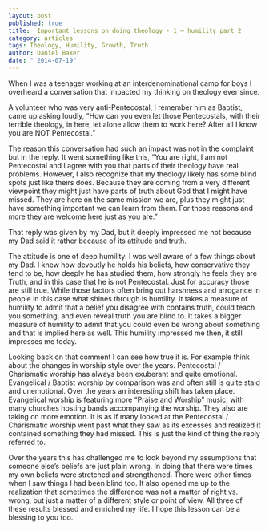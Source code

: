 ```yaml
---
layout: post
published: true
title:  Important lessons on doing theology - 1 – humility part 2
category: articles
tags: Theology, Humility, Growth, Truth
author: Daniel Baker
date: " 2014-07-19"
---
```



When I was a teenager working at an interdenominational camp for boys I overheard a conversation that impacted my thinking on theology ever since. 

A volunteer who was very anti-Pentecostal, I remember him as Baptist, came up asking loudly, “How can you even let those Pentecostals, with their terrible theology, in here, let alone allow them to work here? After all I know you are NOT Pentecostal.”

The reason this conversation had such an impact was not in the complaint but in the reply. It went something like this, “You are right, I am not Pentecostal and I agree with you that parts of their theology have real problems. However, I also recognize that my theology likely has some blind spots just like theirs does. Because they are coming from a very different viewpoint they might just have parts of truth about God that I might have missed. They are here on the same mission we are, plus they might just have something important we can learn from them. For those reasons and more they are welcome here just as you are.”

That reply was given by my Dad, but it deeply impressed me not because my Dad said it rather because of its attitude and truth.

The attitude is one of deep humility. I was well aware of a few things about my Dad. I knew how devoutly he holds his beliefs, how conservative they tend to be, how deeply he has studied them, how strongly he feels they are Truth, and in this case that he is not Pentecostal. Just for accuracy those are still true. While those factors often bring out harshness and arrogance in people in this case what shines through is humility. It takes a measure of humility to admit that a belief you disagree with contains truth, could teach you something, and even reveal truth you are blind to. It takes a bigger measure of humility to admit that you could even be wrong about something and that is implied here as well. This humility impressed me then, it still impresses me today.

Looking back on that comment I can see how true it is. For example think about the changes in worship style over the years. Pentecostal / Charismatic worship has always been exuberant and quite emotional. Evangelical / Baptist worship by comparison was and often still is quite staid and unemotional. Over the years an interesting shift has taken place. Evangelical worship is featuring more “Praise and Worship” music, with many churches hosting bands accompanying the worship. They also are taking on more emotion. It is as if many looked at the Pentecostal / Charismatic worship went past what they saw as its excesses and realized it contained something they had missed. This is just the kind of thing the reply referred to. 

Over the years this has challenged me to look beyond my assumptions that someone else’s beliefs are just plain wrong. In doing that there were times my own beliefs were stretched and strengthened. There were other times when I saw things I had been blind too. It also opened me up to the realization that sometimes the difference was not a matter of right vs. wrong, but just a matter of a different style or point of view. All three of these results blessed and enriched my life. I hope this lesson can be a blessing to you too.

